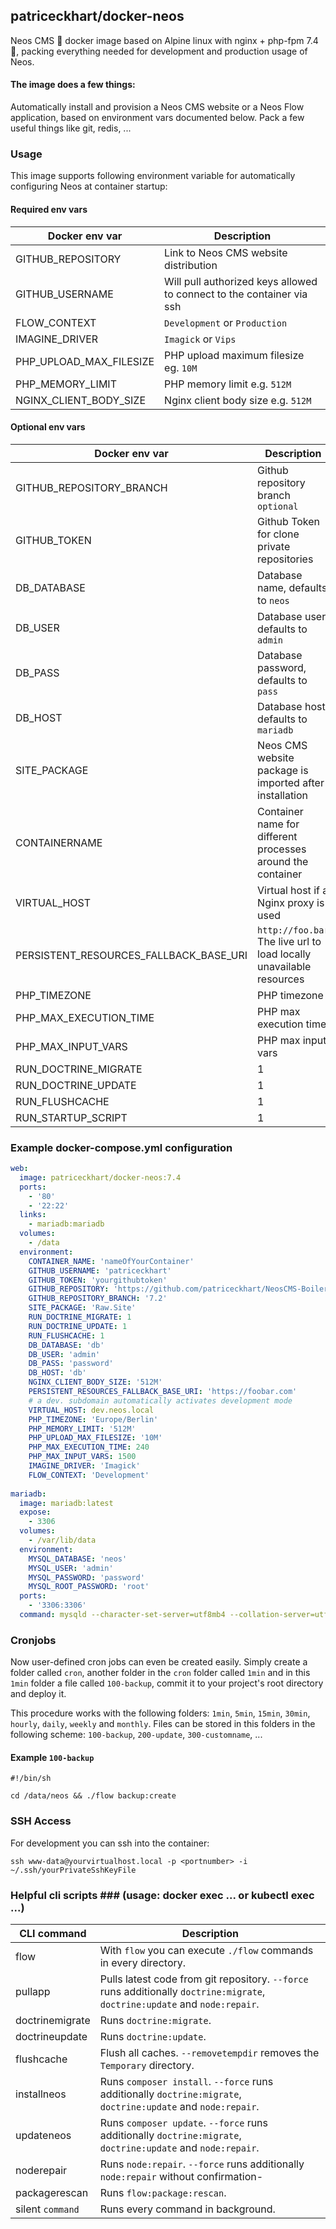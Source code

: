 ## patriceckhart/docker-neos ##
Neos CMS 🐳 docker image based on Alpine linux with nginx + php-fpm 7.4 🚀, packing everything needed for development and production usage of Neos.

#### The image does a few things: ####
Automatically install and provision a Neos CMS website or a Neos Flow application, based on environment vars documented below. Pack a few useful things like git, redis, ...

### Usage ###
This image supports following environment variable for automatically configuring Neos at container startup:

#### Required env vars ####

| Docker env var | Description |
|---------|-------------|
|GITHUB_REPOSITORY|Link to Neos CMS website distribution|
|GITHUB_USERNAME|Will pull authorized keys allowed to connect to the container via ssh|
|FLOW_CONTEXT|`Development` or `Production`|
|IMAGINE_DRIVER|`Imagick` or `Vips`|
|PHP_UPLOAD_MAX_FILESIZE|PHP upload maximum filesize eg. `10M`|
|PHP_MEMORY_LIMIT|PHP memory limit e.g. `512M`|
|NGINX_CLIENT_BODY_SIZE|Nginx client body size e.g. `512M`|

#### Optional env vars ####

| Docker env var | Description |
|---------|-------------|
|GITHUB_REPOSITORY_BRANCH|Github repository branch `optional`|
|GITHUB_TOKEN|Github Token for clone private repositories|
|DB_DATABASE|Database name, defaults to `neos`|
|DB_USER|Database user, defaults to `admin`|
|DB_PASS|Database password, defaults to `pass`|
|DB_HOST|Database host, defaults to `mariadb`|
|SITE_PACKAGE|Neos CMS website package is imported after installation|
|CONTAINERNAME|Container name for different processes around the container|
|VIRTUAL_HOST|Virtual host if a Nginx proxy is used|
|PERSISTENT_RESOURCES_FALLBACK_BASE_URI|`http://foo.bar` The live url to load locally unavailable resources|
|PHP_TIMEZONE|PHP timezone|
|PHP_MAX_EXECUTION_TIME|PHP max execution time|
|PHP_MAX_INPUT_VARS|PHP max input vars|
|RUN_DOCTRINE_MIGRATE|1|Run `./flow doctrine:migrate` at container start|
|RUN_DOCTRINE_UPDATE|1|Run `./flow doctrine:update` at container start|
|RUN_FLUSHCACHE|1|Run `./flow flow:cache:flush` and `./flow flow:cache:flush --force` at container start|
|RUN_STARTUP_SCRIPT|1|Run `startup.sh` after container start|

### Example docker-compose.yml configuration ###

```yaml
web:
  image: patriceckhart/docker-neos:7.4
  ports:
    - '80'
    - '22:22'
  links:
    - mariadb:mariadb
  volumes:
    - /data
  environment:
    CONTAINER_NAME: 'nameOfYourContainer'
    GITHUB_USERNAME: 'patriceckhart'
    GITHUB_TOKEN: 'yourgithubtoken'
    GITHUB_REPOSITORY: 'https://github.com/patriceckhart/NeosCMS-Boilerplate.git'
    GITHUB_REPOSITORY_BRANCH: '7.2'
    SITE_PACKAGE: 'Raw.Site'
    RUN_DOCTRINE_MIGRATE: 1
    RUN_DOCTRINE_UPDATE: 1
    RUN_FLUSHCACHE: 1
    DB_DATABASE: 'db'
    DB_USER: 'admin'
    DB_PASS: 'password'
    DB_HOST: 'db'
    NGINX_CLIENT_BODY_SIZE: '512M'
    PERSISTENT_RESOURCES_FALLBACK_BASE_URI: 'https://foobar.com'
    # a dev. subdomain automatically activates development mode
    VIRTUAL_HOST: dev.neos.local
    PHP_TIMEZONE: 'Europe/Berlin'
    PHP_MEMORY_LIMIT: '512M'
    PHP_UPLOAD_MAX_FILESIZE: '10M'
    PHP_MAX_EXECUTION_TIME: 240
    PHP_MAX_INPUT_VARS: 1500
    IMAGINE_DRIVER: 'Imagick'
    FLOW_CONTEXT: 'Development'
    
mariadb:
  image: mariadb:latest
  expose:
    - 3306
  volumes:
    - /var/lib/data
  environment:
    MYSQL_DATABASE: 'neos'
    MYSQL_USER: 'admin'
    MYSQL_PASSWORD: 'password'
    MYSQL_ROOT_PASSWORD: 'root'
  ports:
    - '3306:3306'
  command: mysqld --character-set-server=utf8mb4 --collation-server=utf8mb4_unicode_ci
```

### Cronjobs ###

Now user-defined cron jobs can even be created easily. Simply create a folder called `cron`, another folder in the `cron` folder called `1min` and in this `1min` folder a file called `100-backup`, commit it to your project's root directory and deploy it.

This procedure works with the following folders: `1min`, `5min`, `15min`, `30min`, `hourly`, `daily`, `weekly` and `monthly`. Files can be stored in this folders in the following scheme: `100-backup`, `200-update`, `300-customname`, ...

#### Example `100-backup` ####

```
#!/bin/sh

cd /data/neos && ./flow backup:create
```

### SSH Access ###

For development you can ssh into the container:

`ssh www-data@yourvirtualhost.local -p <portnumber> -i ~/.ssh/yourPrivateSshKeyFile`

### Helpful cli scripts ### (usage: docker exec ... or kubectl exec ...)

| CLI command | Description |
|---------|-------------|
|flow|With `flow` you can execute `./flow` commands in every directory.|
|pullapp|Pulls latest code from git repository. `--force` runs additionally `doctrine:migrate`, `doctrine:update` and `node:repair`.|
|doctrinemigrate|Runs `doctrine:migrate`.|
|doctrineupdate|Runs `doctrine:update`.|
|flushcache|Flush all caches. `--removetempdir` removes the `Temporary` directory.|
|installneos|Runs `composer install`. `--force` runs additionally `doctrine:migrate`, `doctrine:update` and `node:repair`.|
|updateneos|Runs `composer update`. `--force` runs additionally `doctrine:migrate`, `doctrine:update` and `node:repair`.|
|noderepair|Runs `node:repair`. `--force` runs additionally `node:repair` without confirmation-|
|packagerescan|Runs `flow:package:rescan`.|
|silent `command`|Runs every command in background.|
